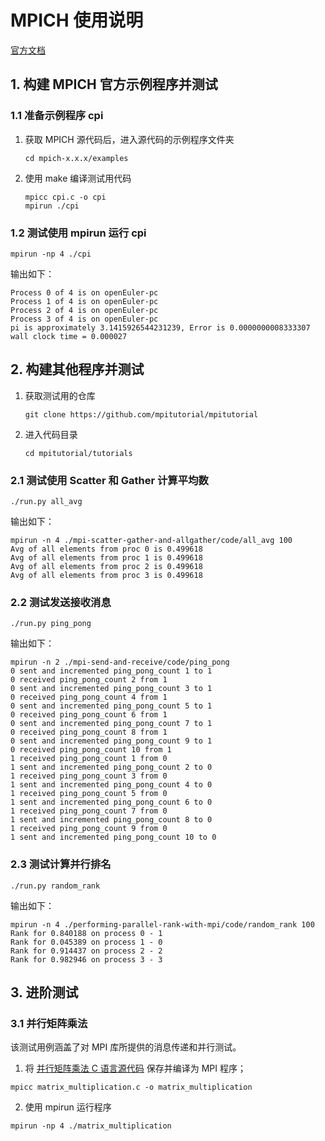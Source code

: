 # MPICH 使用说明

[官方文档](https://www.mpich.org/documentation/guides/)

## 1. 构建 MPICH 官方示例程序并测试

### 1.1 准备示例程序 cpi

1. 获取 MPICH 源代码后，进入源代码的示例程序文件夹

    ```
    cd mpich-x.x.x/examples
    ```

2. 使用 make 编译测试用代码

    ```
    mpicc cpi.c -o cpi
    mpirun ./cpi
    ```

### 1.2 测试使用 mpirun 运行 cpi

```
mpirun -np 4 ./cpi
```

输出如下：

```
Process 0 of 4 is on openEuler-pc
Process 1 of 4 is on openEuler-pc
Process 2 of 4 is on openEuler-pc
Process 3 of 4 is on openEuler-pc
pi is approximately 3.1415926544231239, Error is 0.0000000008333307
wall clock time = 0.000027
```

## 2. 构建其他程序并测试

1. 获取测试用的仓库

    ```
    git clone https://github.com/mpitutorial/mpitutorial
    ```

2. 进入代码目录

    ```
    cd mpitutorial/tutorials
    ```

### 2.1 测试使用 Scatter 和 Gather 计算平均数

```
./run.py all_avg
```

输出如下：

```
mpirun -n 4 ./mpi-scatter-gather-and-allgather/code/all_avg 100
Avg of all elements from proc 0 is 0.499618
Avg of all elements from proc 1 is 0.499618
Avg of all elements from proc 2 is 0.499618
Avg of all elements from proc 3 is 0.499618
```

### 2.2 测试发送接收消息

```
./run.py ping_pong
```

输出如下：

```
mpirun -n 2 ./mpi-send-and-receive/code/ping_pong
0 sent and incremented ping_pong_count 1 to 1
0 received ping_pong_count 2 from 1
0 sent and incremented ping_pong_count 3 to 1
0 received ping_pong_count 4 from 1
0 sent and incremented ping_pong_count 5 to 1
0 received ping_pong_count 6 from 1
0 sent and incremented ping_pong_count 7 to 1
0 received ping_pong_count 8 from 1
0 sent and incremented ping_pong_count 9 to 1
0 received ping_pong_count 10 from 1
1 received ping_pong_count 1 from 0
1 sent and incremented ping_pong_count 2 to 0
1 received ping_pong_count 3 from 0
1 sent and incremented ping_pong_count 4 to 0
1 received ping_pong_count 5 from 0
1 sent and incremented ping_pong_count 6 to 0
1 received ping_pong_count 7 from 0
1 sent and incremented ping_pong_count 8 to 0
1 received ping_pong_count 9 from 0
1 sent and incremented ping_pong_count 10 to 0
```

### 2.3 测试计算并行排名

```
./run.py random_rank
```

输出如下：

```
mpirun -n 4 ./performing-parallel-rank-with-mpi/code/random_rank 100
Rank for 0.840188 on process 0 - 1
Rank for 0.045389 on process 1 - 0
Rank for 0.914437 on process 2 - 2
Rank for 0.982946 on process 3 - 3
```

## 3. 进阶测试

### 3.1 并行矩阵乘法

该测试用例涵盖了对 MPI 库所提供的消息传递和并行测试。

1. 将 [并行矩阵乘法 C 语言源代码](../MPI%20%E7%A8%8B%E5%BA%8F%E6%BA%90%E4%BB%A3%E7%A0%81/matrix_multiplication.c) 保存并编译为 MPI 程序；

```
mpicc matrix_multiplication.c -o matrix_multiplication
```

2. 使用 mpirun 运行程序

```
mpirun -np 4 ./matrix_multiplication
```
